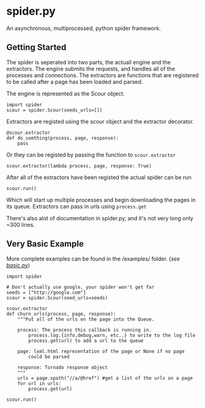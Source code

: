 spider.py
============

An asynchronous, multiprocessed, python spider framework.

## Getting Started

The spider is seperated into two parts, the actuall engine and the extractors.
The engine submits the requests, and handles all of the processes and 
connections. The extractors are functions that are registered to be called
after a page has been loaded and parsed.

The engine is represented as the Scour object.

	import spider
	scour = spider.Scour(seeds_urls=[])

Extractors are registed using the scour object and the extractor decorator.

	@scour.extractor
	def do_somthing(process, page, response):
		pass

Or they can be registed by passing the function to `scour.extractor`
	
	scour.extractor(lambda process, page, response: True)

After all of the extractors have been registed the actual spider can be run

	scour.run()

Which will start up multiple processes and begin downloading the pages in
its queue. Extractors can pass in urls using `process.get`

There's also alot of documentation in spider.py, and it's not very long
only ~300 lines.

## Very Basic Example

More complete examples can be found in the /examples/ folder. (*see [basic.py]("https://github.com/Joshkunz/spider.py/blob/master/examples/basic.py", "basic.py")*)

	import spider
	
	# Don't actually use google, your spider won't get far
	seeds = ["http://google.com"]
	scour = spider.Scour(seed_urls=seeds)

	scour.extractor
	def churn_urls(process, page, response):
		"""Put all of the urls on the page into the Queue.
		
		process: The process this callback is running in.
			process.log.{info,debug,warn, etc..} to write to the log file
			process.get(url) to add a url to the queue

		page: lxml.html representation of the page or None if no page 
			could be parsed

		response: Tornado response object
		"""
		urls = page.xpath("//a/@href") #get a list of the urls on a page
		for url in urls:
			process.get(url)

	scour.run()
